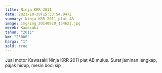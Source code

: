 ```yaml
---
title: Ninja KRR 2011
date: 2021-10-30T15:33:54.047Z
summary: Ninja KRR 2011 plat AB
image: img/img_20140820_154623.jpg
merek: Kawasaki
tahun: "2011"
km: "25000"
harga: "1"
sold: true
---
```

Jual motor Kawasaki Ninja KRR 2011 plat AB mulus. Surat jaminan lengkap, pajak hidup, mesin bodi sip